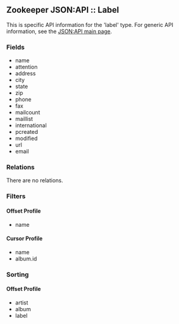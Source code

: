 ## Zookeeper JSON:API :: Label

This is specific API information for the 'label' type.  For generic API
information, see the [JSON:API main page](./API.md).

### Fields

* name
* attention
* address
* city
* state
* zip
* phone
* fax
* mailcount
* maillist
* international
* pcreated
* modified
* url
* email

### Relations

There are no relations.

### Filters

#### Offset Profile
  * name

#### Cursor Profile
  * name
  * album.id

### Sorting

#### Offset Profile
  * artist
  * album
  * label

